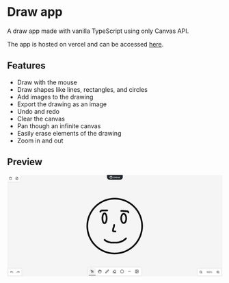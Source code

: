 # Draw app

A draw app made with vanilla TypeScript using only Canvas API.

The app is hosted on vercel and can be accessed [here](https://painting-canvas.vercel.app/).

## Features

-   Draw with the mouse
-   Draw shapes like lines, rectangles, and circles
-   Add images to the drawing
-   Export the drawing as an image
-   Undo and redo
-   Clear the canvas
-   Pan though an infinite canvas
-   Easily erase elements of the drawing
-   Zoom in and out
<!-- -   Change the size of the brush
-   Change the color of the brush
-   Change the background color
-   Add text to the drawing
-   Change the font size and color of the text
-   Change the font family of the text
-   Change the alignment of the text
-   Change the style of the text
-   Change the weight of the text -->

## Preview

![Draw app](./public/preview.png)
